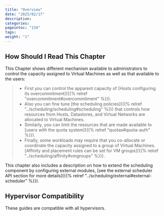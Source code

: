 ```yaml
---
title: "Overview"
date: "2025/02/17"
description:
categories:
pageintoc: "134"
tags:
weight: "1"
---
```


<a id="cappacity-overview"></a>

<!--# Overview -->

## How Should I Read This Chapter

This Chapter shows different mechanism available to administrators to control the capacity assigned to Virtual Machines as well as that available to the users:

> - First you can control the apparent capacity of [Hosts configuring its overcommitment]({{% relref "overcommitment#overcommitment" %}}).
> - Also you can fine tune [the scheduling policies]({{% relref "../scheduling/scheduling#scheduling" %}}) that controls how resources from Hosts, Datastores, and Virtual Networks are allocated to Virtual Machines.
> - Similarly, you can limit the resources that are made available to [users with the quota system]({{% relref "quotas#quota-auth" %}}).
> - Finally, some workloads may require that you co-allocate or coordinate the capacity assigned to a group of Virtual Machines. [Affinity and placement rules can be set for VM groups]({{% relref "../scheduling/affinity#vmgroups" %}}).

This chapter also includes a description on how to extend the scheduling component by configuring external modules, [see the external scheduler API section for more details]({{% relref "../scheduling/external#external-scheduler" %}}).

## Hypervisor Compatibility

These guides are compatible with all hypervisors.
